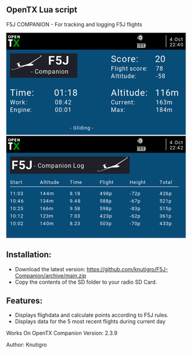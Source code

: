 ## OpenTX Lua script
F5J COMPANION - For tracking and logging F5J flights

![Screenshot](https://github.com/knutigro/F5J-Companion/blob/main/WIDGETS/F5JComp/screenshot.png)
![Screenshot](https://github.com/knutigro/F5J-Companion/blob/main/WIDGETS/F5JLog/screenshot.png)

## Installation:
- Download the latest version: https://github.com/knutigro/F5J-Companion/archive/main.zip
- Copy the contents of the SD folder to your radio SD Card.

## Features:
 - Displays flighdata and calculate points according to F5J rules.
 - Displays data for the 5 most recent flights during current day

Works On OpenTX Companion Version: 2.3.9

Author: Knutigro